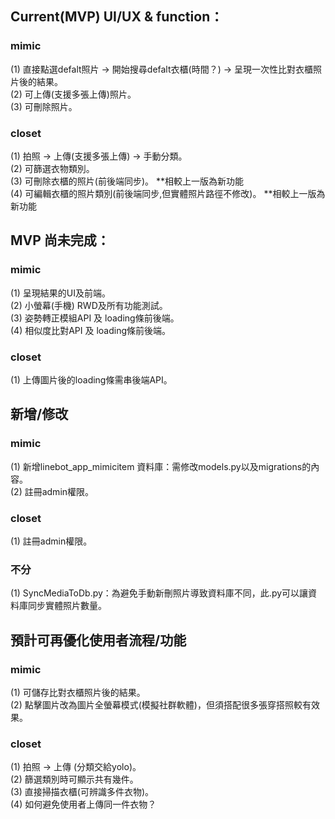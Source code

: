 
## Current(MVP) UI/UX & function：
### mimic 
(1) 直接點選defalt照片 -> 開始搜尋defalt衣櫃(時間？) -> 呈現一次性比對衣櫃照片後的結果。  
(2) 可上傳(支援多張上傳)照片。  
(3) 可刪除照片。  

### closet
(1) 拍照 -> 上傳(支援多張上傳) -> 手動分類。  
(2) 可篩選衣物類別。  
(3) 可刪除衣櫃的照片(前後端同步)。  **相較上一版為新功能  
(4) 可編輯衣櫃的照片類別(前後端同步,但實體照片路徑不修改)。  **相較上一版為新功能  


## MVP 尚未完成：
### mimic 
(1) 呈現結果的UI及前端。    
(2) 小螢幕(手機) RWD及所有功能測試。  
(3) 姿勢轉正模組API 及 loading條前後端。  
(4) 相似度比對API 及 loading條前後端。  

### closet
(1) 上傳圖片後的loading條需串後端API。


## 新增/修改
### mimic 
(1) 新增linebot_app_mimicitem 資料庫：需修改models.py以及migrations的內容。  
(2) 註冊admin權限。  

### closet
(1)  註冊admin權限。  

### 不分
(1) SyncMediaToDb.py：為避免手動新刪照片導致資料庫不同，此.py可以讓資料庫同步實體照片數量。


## 預計可再優化使用者流程/功能
### mimic 
(1) 可儲存比對衣櫃照片後的結果。  
(2) 點擊圖片改為圖片全螢幕模式(模擬社群軟體)，但須搭配很多張穿搭照較有效果。  

### closet
(1) 拍照 -> 上傳 (分類交給yolo)。  
(2) 篩選類別時可顯示共有幾件。  
(3) 直接掃描衣櫃(可辨識多件衣物)。  
(4) 如何避免使用者上傳同一件衣物？  



